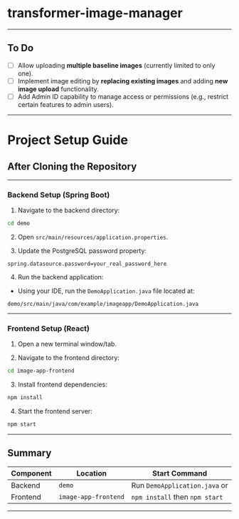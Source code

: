 # transformer-image-manager

---

## To Do

- [ ] Allow uploading **multiple baseline images** (currently limited to only one).
- [ ] Implement image editing by **replacing existing images** and adding **new image upload** functionality.
- [ ] Add Admin ID capability to manage access or permissions (e.g., restrict certain features to admin users).

---

# Project Setup Guide

## After Cloning the Repository

---

### Backend Setup (Spring Boot)

1. Navigate to the backend directory:

```bash
cd demo
```

2. Open `src/main/resources/application.properties`.

3. Update the PostgreSQL password property:

```properties
spring.datasource.password=your_real_password_here
```

4. Run the backend application:

- Using your IDE, run the `DemoApplication.java` file located at:

```
demo/src/main/java/com/example/imageapp/DemoApplication.java
```

---

### Frontend Setup (React)

1. Open a new terminal window/tab.

2. Navigate to the frontend directory:

```bash
cd image-app-frontend
```

3. Install frontend dependencies:

```bash
npm install
```

4. Start the frontend server:

```bash
npm start
```

---

## Summary

| Component | Location             | Start Command                  |
| --------- | -------------------- | ------------------------------ |
| Backend   | `demo`               | Run `DemoApplication.java` or  |
| Frontend  | `image-app-frontend` | `npm install` then `npm start` |

---
